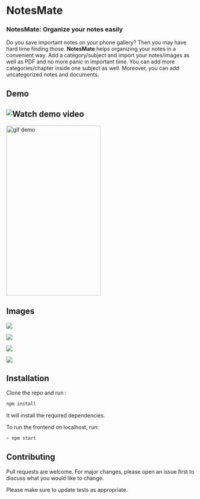 # NotesMate

### NotesMate: Organize your notes easily

Do you save important notes on your phone gallery? Then you may have hard time finding those.
**NotesMate** helps organizing your notes in a convenient way. Add a category/subject and import your notes/images as well as PDF and no more panic in important time.
You can add more categories/chapter inside one subject as well. Moreover, you can add uncategorized notes and documents.

## Demo

![Watch demo video](https://drive.google.com/file/d/1kMX6XyUGnxdHE9gzGu6ruhh0A7mtXaXD/view?usp=sharing)
---
<img src="https://res.cloudinary.com/dmn19/image/upload/v1599128124/GIF-200902_192850.gif" width="250" height="450" alt="gif demo">

## Images


![](https://res.cloudinary.com/dmn19/image/upload/v1592759078/NM1-min-min.png)

![](https://res.cloudinary.com/dmn19/image/upload/v1592759078/NM3-min-min.png)

![](https://res.cloudinary.com/dmn19/image/upload/v1592759078/NM4-min-min.png)

![](https://res.cloudinary.com/dmn19/image/upload/v1592759078/NM5-min-min.png)

## Installation

Clone the repo and run :

```bash
npm install
```

It will install the required dependencies.

To run the frontend on localhost, run:

```bash
> npm start
```

## Contributing

Pull requests are welcome. For major changes, please open an issue first to discuss what you would like to change.

Please make sure to update tests as appropriate.
